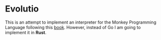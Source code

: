 # Evolutio

This is an attempt to implement an interpreter for the Monkey Programming Language following this [book](https://interpreterbook.com/). However, instead of Go I am going to implement it in __Rust__.
